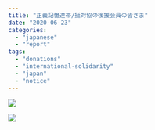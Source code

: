 ```yaml
---
title: "正義記憶連帯/挺対協の後援会員の皆さま"
date: "2020-06-23"
categories: 
  - "japanese"
  - "report"
tags: 
  - "donations"
  - "international-solidarity"
  - "japan"
  - "notice"
---
```


![](https://womenandwar.net/kr/wp-content/uploads/2020/06/강혜정-20200619-정의기억연대정대협-후원회원-여러분께-일본어.pdf_page_1-791x1024.jpg)

![](https://womenandwar.net/kr/wp-content/uploads/2020/06/강혜정-20200619-정의기억연대정대협-후원회원-여러분께-일본어.pdf_page_2-791x1024.jpg)
